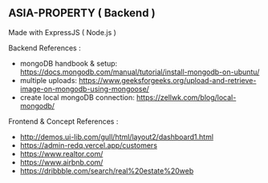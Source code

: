 ## ASIA-PROPERTY ( Backend )

Made with ExpressJS ( Node.js )

Backend References :

- mongoDB handbook & setup: https://docs.mongodb.com/manual/tutorial/install-mongodb-on-ubuntu/
- multiple uploads: https://www.geeksforgeeks.org/upload-and-retrieve-image-on-mongodb-using-mongoose/
- create local mongoDB connection: https://zellwk.com/blog/local-mongodb/

Frontend & Concept References :

- http://demos.ui-lib.com/gull/html/layout2/dashboard1.html
- https://admin-redq.vercel.app/customers
- https://www.realtor.com/
- https://www.airbnb.com/
- https://dribbble.com/search/real%20estate%20web
